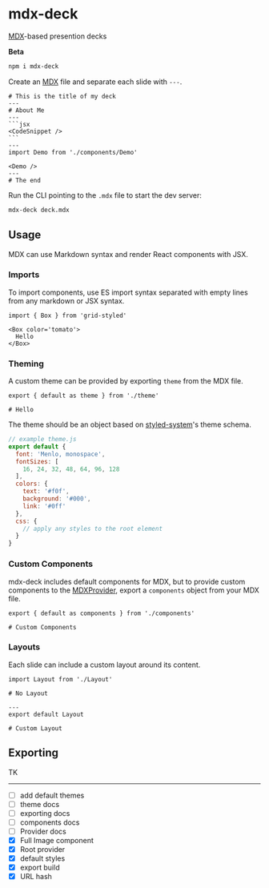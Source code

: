 
# mdx-deck

[MDX][]-based presention decks

**Beta**

```sh
npm i mdx-deck
```

Create an [MDX][] file and separate each slide with `---`.

````mdx
# This is the title of my deck
---
# About Me
---
```jsx
<CodeSnippet />
```
---
import Demo from './components/Demo'

<Demo />
---
# The end
````

Run the CLI pointing to the `.mdx` file to start the dev server:

```sh
mdx-deck deck.mdx
```

## Usage

MDX can use Markdown syntax and render React components with JSX.

### Imports

To import components, use ES import syntax separated with empty lines from any markdown or JSX syntax.

```mdx
import { Box } from 'grid-styled'

<Box color='tomato'>
  Hello
</Box>
```

### Theming

A custom theme can be provided by exporting `theme` from the MDX file.

```mdx
export { default as theme } from './theme'

# Hello
```

The theme should be an object based on [styled-system][]'s theme schema.

```js
// example theme.js
export default {
  font: 'Menlo, monospace',
  fontSizes: [
    16, 24, 32, 48, 64, 96, 128
  ],
  colors: {
    text: '#f0f',
    background: '#000',
    link: '#0ff'
  },
  css: {
    // apply any styles to the root element
  }
}
```

### Custom Components

mdx-deck includes default components for MDX, but to provide custom components to the [MDXProvider][], export a `components` object from your MDX file.

```mdx
export { default as components } from './components'

# Custom Components
```

### Layouts

Each slide can include a custom layout around its content.

```mdx
import Layout from './Layout'

# No Layout

---
export default Layout

# Custom Layout
```

## Exporting

TK

---

- [ ] add default themes
- [ ] theme docs
- [ ] exporting docs
- [ ] components docs
- [ ] Provider docs
- [x] Full Image component
- [x] Root provider
- [x] default styles
- [x] export build
- [x] URL hash

[MDX]: https://github.com/mdx-js/mdx
[MDXProvider]: https://github.com/mdx-js/mdx#mdxprovider
[styled-system]: https://github.com/jxnblk/styled-system
[styled-components]: https://github.com/styled-components/styled-components
